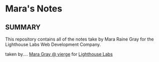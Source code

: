 # Mara's Notes

## SUMMARY

This repository contains all of the notes take by Mara Raine Gray for the Lighthouse Labs Web Development Company.

taken by....
[Mara Gray @ vierge](https://github.com/vierge)
for 
[Lighthouse Labs](https://lighthouselabs.ca)

